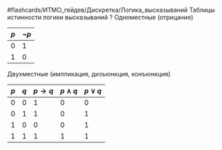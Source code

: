 #flashcards/ИТМО_гейдев/Дискретка/Логика_высказываний
Таблицы истинности логики высказываний
?
Одноместные (отрицание)


| $p$ | $\lnot p$ |
| --- | --------- |
| 0   | 1         |
| 1   | 0         |

Двухместные (импликация, дизъюнкция, конъюнкция)

| $p$ | $q$ | $p \to q$ | $p \wedge q$ | $p \vee q$ |
| --- | --- | --------- | ------------ | ---------- |
| 0   | 0   | 1         | 0            | 0          |
| 0   | 1   | 1         | 0            | 1          |
| 1   | 0   | 0         | 0            | 1          |
| 1   | 1   | 1         | 1            | 1          |
